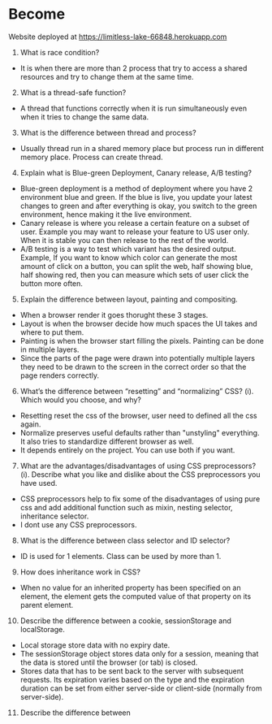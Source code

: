 # Become
Website deployed at https://limitless-lake-66848.herokuapp.com


1. What is race condition?
- It is when there are more than 2 process that try to access a shared resources and try to change them at the same time.
2. What is a thread-safe function?
- A thread that functions correctly when it is run simultaneously even when it tries to change the same data.
3. What is the difference between thread and process?
- Usually thread run in a shared memory place but process run in different memory place. Process can create thread.
4. Explain what is Blue-green Deployment, Canary release, A/B testing?
-  Blue-green deployment is a method of deployment where you have 2 environment blue and green. If the blue is live, you update your latest changes to green and after everything is okay, you switch to the green environment, hence making it the live environment.
- Canary release is where you release a certain feature on a subset of user. Example you may want to release your feature to US user only. When it is stable you can then release to the rest of the world.
- A/B testing is a way to test which variant has the desired output. Example, If you want to know which color can generate the most amount of click on a button, you can split the web, half showing blue, half showing red, then you can measure which sets of user click the button more often.
5. Explain the difference between layout, painting and compositing.
- When a browser render it goes thorught these 3 stages.
- Layout is when the browser decide how much spaces the UI takes and where to put them.
- Painting is when the browser start filling the pixels. Painting can be done in multiple layers.
- Since the parts of the page were drawn into potentially multiple layers they need to be drawn to the screen in the correct order so that the page renders correctly.
6. What’s the difference between “resetting” and “normalizing” CSS? (i). Which would you choose, and why?
- Resetting reset the css of the browser, user need to defined all the css again.
- Normalize preserves useful defaults rather than "unstyling" everything. It also tries to standardize different browser as well.
- It depends entirely on the project. You can use both if you want.
7. What are the advantages/disadvantages of using CSS preprocessors? (i). Describe what you like and dislike about the CSS preprocessors you have used.
- CSS preprocessors help to fix some of the disadvantages of using pure css and add additional function such as mixin, nesting selector, inheritance selector.
- I dont use any CSS preprocessors.
8. What is the difference between class selector and ID selector?
- ID is used for 1 elements. Class can be used by more than 1.
9. How does inheritance work in CSS?
- When no value for an inherited property has been specified on an element, the element gets the computed value of that property on its parent element.
10. Describe the difference between a cookie, sessionStorage and localStorage.
- Local storage store data with no expiry date.
- The sessionStorage object stores data only for a session, meaning that the data is stored until the browser (or tab) is closed.
- Stores data that has to be sent back to the server with subsequent requests. Its expiration varies based on the type and the expiration duration can be set from either server-side or client-side (normally from server-side).
11. Describe the difference between <script>, <script async> and <script defer>
  - <script> means that the script will be fetch 1 by 1.
  - async means that the script will be fetch in parallel.
  - defer is to indicate to a browser that the script is meant to be executed after the document has been parsed, but before firing DOMContentLoaded
12. How is Docker different from other container technologies?'
  - Never use Docker but I heard that it is easy to deploy than other.
13. What is Kubernetes, how does it work?
  -  Kubernetes is an open-source container-orchestration system for automating application deployment, scaling, and management.
14. How does garbage collector work?
  - garbage collector will try to find data objects in a program that are not in used anymore in the future, it will try to reclaim the memory to be used in other places.
15. What is an integration test?
  - When you separate modules are combine and tested together.
16. Explain Database Transactions
  -  A logical unit that is independently executed for data retrieval or updates.
17. What is a deadlock?
  - A situation in which two or more transactions are waiting for one another to give up locks.
18. Explain the difference between Inheritance vs Composition
  - Inheritance derives one class from another
  - Composition defines a class as the sum of its parts
19. What are microservices, explain how it could be used when developing applications?
  - Technique where instead of you deploy into 1 service, you separate it into multiple services. Example is Login and Bill can be it's own service instead of monolithic app. 
20. What are some common web security flaws and how do you guard against it?
  - Cross-Site Request Forgery
  - By using a secret cookie that is unique to each form.
  - SQL Injection
  - By not running user input directly to the SQL Query.
